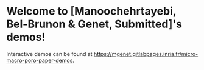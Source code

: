 # Welcome to [Manoochehrtayebi, Bel-Brunon & Genet, Submitted]'s demos!

Interactive demos can be found at https://mgenet.gitlabpages.inria.fr/micro-macro-poro-paper-demos.
